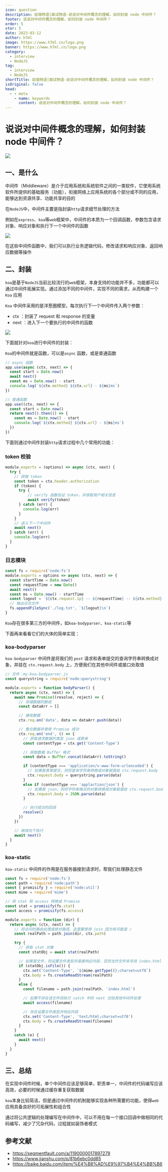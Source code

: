```yaml
---
icon: question
description: 前端物语|面试物语-说说对中间件概念的理解，如何封装 node 中间件？
footer: 说说对中间件概念的理解，如何封装 node 中间件？
order: 5
star: 5
date: 2023-03-12
author: h7ml
image: https://www.h7ml.cn/logo.png
banner: https://www.h7ml.cn/logo.png
category:
  - interview
  - NodeJS
tag:
  - interview
  - NodeJS
shortTitle: 前端物语|面试物语-说说对中间件概念的理解，如何封装 node 中间件？
isOriginal: false
head:
  - - meta
    - name: keywords
      content: 说说对中间件概念的理解，如何封装 node 中间件？
---
```


# 说说对中间件概念的理解，如何封装 node 中间件？

![](https://static.h7ml.cn/vitepress/assets/images/interview/614ae480-cce4-11eb-ab90-d9ae814b240d.png)

## 一、是什么

中间件（Middleware）是介于应用系统和系统软件之间的一类软件，它使用系统软件所提供的基础服务（功能），衔接网络上应用系统的各个部分或不同的应用，能够达到资源共享、功能共享的目的

在`NodeJS`中，中间件主要是指封装`http`请求细节处理的方法

例如在`express`、`koa`等`web`框架中，中间件的本质为一个回调函数，参数包含请求对象、响应对象和执行下一个中间件的函数

![](https://static.h7ml.cn/vitepress/assets/images/interview/6a6ed3f0-cce4-11eb-85f6-6fac77c0c9b3.png)

在这些中间件函数中，我们可以执行业务逻辑代码，修改请求和响应对象、返回响应数据等操作

## 二、封装

`koa`是基于`NodeJS`当前比较流行的`web`框架，本身支持的功能并不多，功能都可以通过中间件拓展实现。通过添加不同的中间件，实现不同的需求，从而构建一个 `Koa` 应用

`Koa` 中间件采用的是洋葱圈模型，每次执行下一个中间件传入两个参数：

- ctx ：封装了 request 和 response 的变量
- next ：进入下一个要执行的中间件的函数

![](https://static.h7ml.cn/vitepress/assets/images/interview/7507b020-cce4-11eb-ab90-d9ae814b240d.png)

下面就针对`koa`进行中间件的封装：

`Koa`的中间件就是函数，可以是`async` 函数，或是普通函数

```js
// async 函数
app.use(async (ctx, next) => {
  const start = Date.now()
  await next()
  const ms = Date.now() - start
  console.log(`${ctx.method} ${ctx.url} - ${ms}ms`)
})

// 普通函数
app.use((ctx, next) => {
  const start = Date.now()
  return next().then(() => {
    const ms = Date.now() - start
    console.log(`${ctx.method} ${ctx.url} - ${ms}ms`)
  })
})
```

下面则通过中间件封装`http`请求过程中几个常用的功能：

### token 校验

```js
module.exports = (options) => async (ctx, next) {
  try {
    // 获取 token
    const token = ctx.header.authorization
    if (token) {
      try {
          // verify 函数验证 token，并获取用户相关信息
          await verify(token)
      } catch (err) {
        console.log(err)
      }
    }
    // 进入下一个中间件
    await next()
  } catch (err) {
    console.log(err)
  }
}
```

### 日志模块

```js
const fs = require('node:fs')
module.exports = options => async (ctx, next) => {
  const startTime = Date.now()
  const requestTime = new Date()
  await next()
  const ms = Date.now() - startTime
  const logout = `${ctx.request.ip} -- ${requestTime} -- ${ctx.method} -- ${ctx.url} -- ${ms}ms`
  // 输出日志文件
  fs.appendFileSync('./log.txt', `${logout}\n`)
}
```

`Koa`存在很多第三方的中间件，如`koa-bodyparser`、`koa-static`等

下面再来看看它们的大体的简单实现：

### koa-bodyparser

`koa-bodyparser` 中间件是将我们的 `post` 请求和表单提交的查询字符串转换成对象，并挂在 `ctx.request.body` 上，方便我们在其他中间件或接口处取值

```js
// 文件：my-koa-bodyparser.js
const querystring = require('node:querystring')

module.exports = function bodyParser() {
  return async (ctx, next) => {
    await new Promise((resolve, reject) => {
      // 存储数据的数组
      const dataArr = []

      // 接收数据
      ctx.req.on('data', data => dataArr.push(data))

      // 整合数据并使用 Promise 成功
      ctx.req.on('end', () => {
        // 获取请求数据的类型 json 或表单
        const contentType = ctx.get('Content-Type')

        // 获取数据 Buffer 格式
        const data = Buffer.concat(dataArr).toString()

        if (contentType === 'application/x-www-form-urlencoded') {
          // 如果是表单提交，则将查询字符串转换成对象赋值给 ctx.request.body
          ctx.request.body = querystring.parse(data)
        }
        else if (contentType === 'applaction/json') {
          // 如果是 json，则将字符串格式的对象转换成对象赋值给 ctx.request.body
          ctx.request.body = JSON.parse(data)
        }

        // 执行成功的回调
        resolve()
      })
    })

    // 继续向下执行
    await next()
  }
}
```

### koa-static

`koa-static` 中间件的作用是在服务器接到请求时，帮我们处理静态文件

```js
const fs = require('node:fs')
const path = require('node:path')
const { promisify } = require('node:util')
const mime = require('mime')

// 将 stat 和 access 转换成 Promise
const stat = promisify(fs.stat)
const access = promisify(fs.access)

module.exports = function (dir) {
  return async (ctx, next) => {
    // 将访问的路由处理成绝对路径，这里要使用 join 因为有可能是 /
    const realPath = path.join(dir, ctx.path)

    try {
      // 获取 stat 对象
      const statObj = await stat(realPath)

      // 如果是文件，则设置文件类型并直接响应内容，否则当作文件夹寻找 index.html
      if (statObj.isFile()) {
        ctx.set('Content-Type', `${mime.getType()};charset=utf8`)
        ctx.body = fs.createReadStream(realPath)
      }
      else {
        const filename = path.join(realPath, 'index.html')

        // 如果不存在该文件则执行 catch 中的 next 交给其他中间件处理
        await access(filename)

        // 存在设置文件类型并响应内容
        ctx.set('Content-Type', 'text/html;charset=utf8')
        ctx.body = fs.createReadStream(filename)
      }
    }
    catch (e) {
      await next()
    }
  }
}
```

## 三、总结

在实现中间件时候，单个中间件应该足够简单，职责单一，中间件的代码编写应该高效，必要的时候通过缓存重复获取数据

`koa`本身比较简洁，但是通过中间件的机制能够实现各种所需要的功能，使得`web`应用具备良好的可拓展性和组合性

通过将公共逻辑的处理编写在中间件中，可以不用在每一个接口回调中做相同的代码编写，减少了冗杂代码，过程就如装饰者模式

## 参考文献

- <https://segmentfault.com/a/1190000017897279>
- <https://www.jianshu.com/p/81b6ebc0dd85>
- <https://baike.baidu.com/item/%E4%B8%AD%E9%97%B4%E4%BB%B6>
